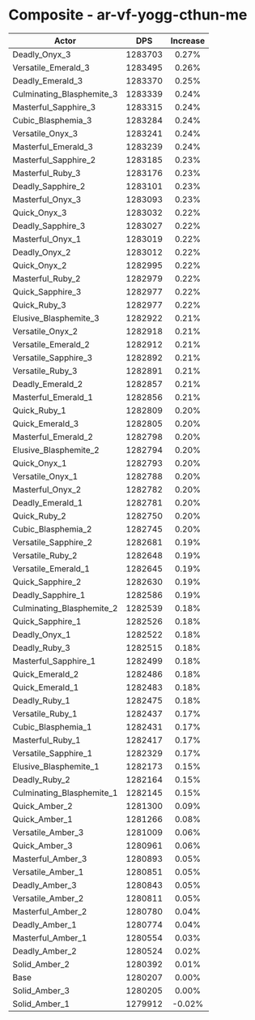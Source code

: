 # Composite - ar-vf-yogg-cthun-me
| Actor | DPS | Increase |
|---|:---:|:---:|
|Deadly_Onyx_3|1283703|0.27%|
|Versatile_Emerald_3|1283495|0.26%|
|Deadly_Emerald_3|1283370|0.25%|
|Culminating_Blasphemite_3|1283339|0.24%|
|Masterful_Sapphire_3|1283315|0.24%|
|Cubic_Blasphemia_3|1283284|0.24%|
|Versatile_Onyx_3|1283241|0.24%|
|Masterful_Emerald_3|1283239|0.24%|
|Masterful_Sapphire_2|1283185|0.23%|
|Masterful_Ruby_3|1283176|0.23%|
|Deadly_Sapphire_2|1283101|0.23%|
|Masterful_Onyx_3|1283093|0.23%|
|Quick_Onyx_3|1283032|0.22%|
|Deadly_Sapphire_3|1283027|0.22%|
|Masterful_Onyx_1|1283019|0.22%|
|Deadly_Onyx_2|1283012|0.22%|
|Quick_Onyx_2|1282995|0.22%|
|Masterful_Ruby_2|1282979|0.22%|
|Quick_Sapphire_3|1282977|0.22%|
|Quick_Ruby_3|1282977|0.22%|
|Elusive_Blasphemite_3|1282922|0.21%|
|Versatile_Onyx_2|1282918|0.21%|
|Versatile_Emerald_2|1282912|0.21%|
|Versatile_Sapphire_3|1282892|0.21%|
|Versatile_Ruby_3|1282891|0.21%|
|Deadly_Emerald_2|1282857|0.21%|
|Masterful_Emerald_1|1282856|0.21%|
|Quick_Ruby_1|1282809|0.20%|
|Quick_Emerald_3|1282805|0.20%|
|Masterful_Emerald_2|1282798|0.20%|
|Elusive_Blasphemite_2|1282794|0.20%|
|Quick_Onyx_1|1282793|0.20%|
|Versatile_Onyx_1|1282788|0.20%|
|Masterful_Onyx_2|1282782|0.20%|
|Deadly_Emerald_1|1282781|0.20%|
|Quick_Ruby_2|1282750|0.20%|
|Cubic_Blasphemia_2|1282745|0.20%|
|Versatile_Sapphire_2|1282681|0.19%|
|Versatile_Ruby_2|1282648|0.19%|
|Versatile_Emerald_1|1282645|0.19%|
|Quick_Sapphire_2|1282630|0.19%|
|Deadly_Sapphire_1|1282586|0.19%|
|Culminating_Blasphemite_2|1282539|0.18%|
|Quick_Sapphire_1|1282526|0.18%|
|Deadly_Onyx_1|1282522|0.18%|
|Deadly_Ruby_3|1282515|0.18%|
|Masterful_Sapphire_1|1282499|0.18%|
|Quick_Emerald_2|1282486|0.18%|
|Quick_Emerald_1|1282483|0.18%|
|Deadly_Ruby_1|1282475|0.18%|
|Versatile_Ruby_1|1282437|0.17%|
|Cubic_Blasphemia_1|1282431|0.17%|
|Masterful_Ruby_1|1282417|0.17%|
|Versatile_Sapphire_1|1282329|0.17%|
|Elusive_Blasphemite_1|1282173|0.15%|
|Deadly_Ruby_2|1282164|0.15%|
|Culminating_Blasphemite_1|1282145|0.15%|
|Quick_Amber_2|1281300|0.09%|
|Quick_Amber_1|1281266|0.08%|
|Versatile_Amber_3|1281009|0.06%|
|Quick_Amber_3|1280961|0.06%|
|Masterful_Amber_3|1280893|0.05%|
|Versatile_Amber_1|1280851|0.05%|
|Deadly_Amber_3|1280843|0.05%|
|Versatile_Amber_2|1280811|0.05%|
|Masterful_Amber_2|1280780|0.04%|
|Deadly_Amber_1|1280774|0.04%|
|Masterful_Amber_1|1280554|0.03%|
|Deadly_Amber_2|1280524|0.02%|
|Solid_Amber_2|1280392|0.01%|
|Base|1280207|0.00%|
|Solid_Amber_3|1280205|0.00%|
|Solid_Amber_1|1279912|-0.02%|
